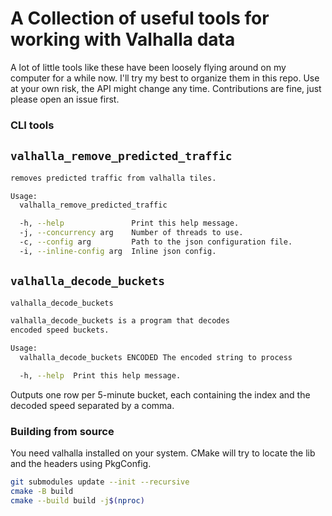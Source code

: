 # A Collection of useful tools for working with Valhalla data

A lot of little tools like these have been loosely flying around on my computer for a while now. I'll try my best to organize them in this
repo. Use at your own risk, the API might change any time. Contributions are fine, just please open an issue first.

### CLI tools

## `valhalla_remove_predicted_traffic`

```sh
removes predicted traffic from valhalla tiles.

Usage:
  valhalla_remove_predicted_traffic

  -h, --help               Print this help message.
  -j, --concurrency arg    Number of threads to use.
  -c, --config arg         Path to the json configuration file.
  -i, --inline-config arg  Inline json config.

```

## `valhalla_decode_buckets`

```sh
valhalla_decode_buckets

valhalla_decode_buckets is a program that decodes
encoded speed buckets.

Usage:
  valhalla_decode_buckets ENCODED The encoded string to process

  -h, --help  Print this help message.
```

Outputs one row per 5-minute bucket, each containing the index and the decoded speed separated by a comma.

### Building from source

You need valhalla installed on your system. CMake will try to locate the lib and the headers using PkgConfig.

```sh
git submodules update --init --recursive
cmake -B build
cmake --build build -j$(nproc)
```
